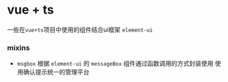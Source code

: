 # vue + ts

一些在`vue+ts`项目中使用的组件结合ui框架 `element-ui`


### mixins 
- `msgbox` 根据 `element-ui` 的 `messageBox` 组件通过函数调用的方式封装使用
使用确认提示统一的管理平台